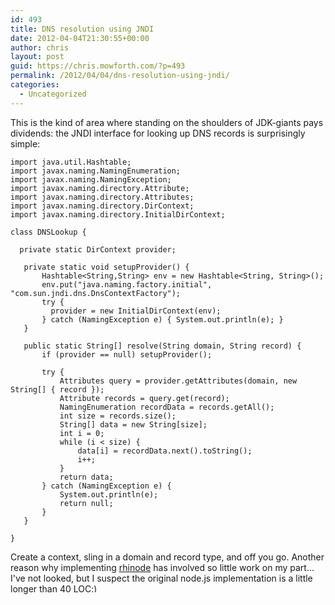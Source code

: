 ```yaml
---
id: 493
title: DNS resolution using JNDI
date: 2012-04-04T21:30:55+00:00
author: chris
layout: post
guid: https://chris.mowforth.com/?p=493
permalink: /2012/04/04/dns-resolution-using-jndi/
categories:
  - Uncategorized
---
```

This is the kind of area where standing on the shoulders of JDK-giants pays dividends: the JNDI interface for looking up DNS records is surprisingly simple:

<pre><code class="language-java">import java.util.Hashtable;
import javax.naming.NamingEnumeration;
import javax.naming.NamingException;
import javax.naming.directory.Attribute;
import javax.naming.directory.Attributes;
import javax.naming.directory.DirContext;
import javax.naming.directory.InitialDirContext;

class DNSLookup {

  private static DirContext provider;

   private static void setupProvider() {
       Hashtable&lt;String,String> env = new Hashtable&lt;String, String>();
       env.put("java.naming.factory.initial", "com.sun.jndi.dns.DnsContextFactory");
       try {
         provider = new InitialDirContext(env);
       } catch (NamingException e) { System.out.println(e); }
   }

   public static String[] resolve(String domain, String record) {
       if (provider == null) setupProvider();

       try {
           Attributes query = provider.getAttributes(domain, new String[] { record });
           Attribute records = query.get(record);
           NamingEnumeration recordData = records.getAll();
           int size = records.size();
           String[] data = new String[size];
           int i = 0;
           while (i &lt; size) {
               data[i] = recordData.next().toString();
               i++;
           }
           return data;
       } catch (NamingException e) {
           System.out.println(e);
           return null;
       }
   }

}</code></pre>

Create a context, sling in a domain and record type, and off you go. Another reason why implementing [rhinode](https://github.com/m0wfo/rhinode) has involved so little work on my part... I've not looked, but I suspect the original node.js implementation is a little longer than 40 LOC<img src="https://chris.mowforth.com/wp-includes/images/smilies/simple-smile.png" alt=":)" class="wp-smiley" style="height: 1em; max-height: 1em;" />